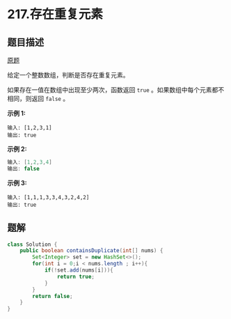 # 217.存在重复元素

## 题目描述

[原题](https://leetcode-cn.com/problems/contains-duplicate/)

给定一个整数数组，判断是否存在重复元素。

如果存在一值在数组中出现至少两次，函数返回 `true` 。如果数组中每个元素都不相同，则返回 `false` 。

**示例 1:**

```
输入: [1,2,3,1]
输出: true
```

**示例 2:**

```java
输入: [1,2,3,4]
输出: false
```

**示例 3:**

```
输入: [1,1,1,3,3,4,3,2,4,2]
输出: true
```

## 题解

```java
class Solution {
    public boolean containsDuplicate(int[] nums) {
        Set<Integer> set = new HashSet<>();
        for(int i = 0;i < nums.length ; i++){
            if(!set.add(nums[i])){
                return true;
            }
        }
        return false;
    }
}
```

